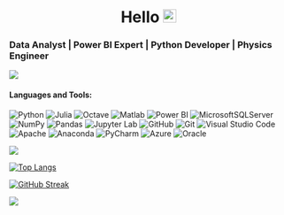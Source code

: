 <h1 align="center">Hello <a href="https://www.linkedin.com/in/ozlemekici"><img src="https://media.giphy.com/media/hvRJCLFzcasrR4ia7z/giphy.gif" width="24px"></a> </h1> 
<h3 align="left">Data Analyst | Power BI Expert | Python Developer | Physics Engineer</h3>

![](https://komarev.com/ghpvc/?username=ozlemekici&color=brightgreen&style=flat)

<h4 align="left">Languages and Tools: </h3> 

![Python](https://img.shields.io/badge/python-3670A0?style=for-the-badge&logo=python&logoColor=ffdd54)
![Julia](https://img.shields.io/badge/-Julia-9558B2?style=for-the-badge&logo=julia&logoColor=white)
![Octave](https://img.shields.io/badge/OCTAVE-F54A2A?style=for-the-badge&logo=octave&logoColor=fcd683)
![Matlab](https://img.shields.io/badge/Matlab-%23404d59.svg?style=for-the-badge&logo=matlab&logoColor=white)
![Power BI](https://img.shields.io/badge/MS_Power_BI-3ECF8E?style=for-the-badge&logo=microsoft&logoColor=white)
![MicrosoftSQLServer](https://img.shields.io/badge/MS%20SQL%20Sever-%23ED8B00.svg?style=for-the-badge&logo=microsoft%20sql%20server&logoColor=white)
![NumPy](https://img.shields.io/badge/numpy-%23013243.svg?style=for-the-badge&logo=numpy&logoColor=white)
![Pandas](https://img.shields.io/badge/pandas-%23150458.svg?style=for-the-badge&logo=pandas&logoColor=white)
![Jupyter Lab](https://img.shields.io/badge/jupyter-%233F4F75.svg?style=for-the-badge&logo=jupyter&logoColor=white)
![GitHub](https://img.shields.io/badge/github-%23121011.svg?style=for-the-badge&logo=github&logoColor=white)
![Git](https://img.shields.io/badge/git-E6007A?style=for-the-badge&logo=git&logoColor=white)
![Visual Studio Code](https://img.shields.io/badge/VS%20Code-0078d7.svg?style=for-the-badge&logo=visual-studio-code&logoColor=white)
![Apache](https://img.shields.io/badge/apache-%23D42029.svg?style=for-the-badge&logo=apache&logoColor=white)
![Anaconda](https://img.shields.io/badge/Anaconda-%2344A833.svg?style=for-the-badge&logo=anaconda&logoColor=white)
![PyCharm](https://img.shields.io/badge/pycharm-143?style=for-the-badge&logo=pycharm&logoColor=white)
![Azure](https://img.shields.io/badge/azure-%230072C6.svg?style=for-the-badge&logo=microsoftazure&logoColor=white)
![Oracle](https://img.shields.io/badge/Oracle-F80000?style=for-the-badge&logo=oracle&logoColor=white)



<img align="center" src="https://github-readme-stats.vercel.app/api?username=ozlemekici&count_private=true&show_icons=true&theme=gotham" />
</a>

[![Top Langs](https://github-readme-stats.vercel.app/api/top-langs/?username=ozlemekici&layout=compact&theme=gotham&hide=jupyter%20notebook,scss,css,html&langs_count=15)](https://github.com/ozlemekici/github-readme-stats)

[![GitHub Streak](https://github-readme-streak-stats.herokuapp.com/?user=ozlemekici&theme=gotham)](https://git.io/streak-stats)

<div> <img src="https://github.com/ozlemekici/ozlemekici/blob/output/github-contribution-grid-snake.svg" /></div>

<br/> 
